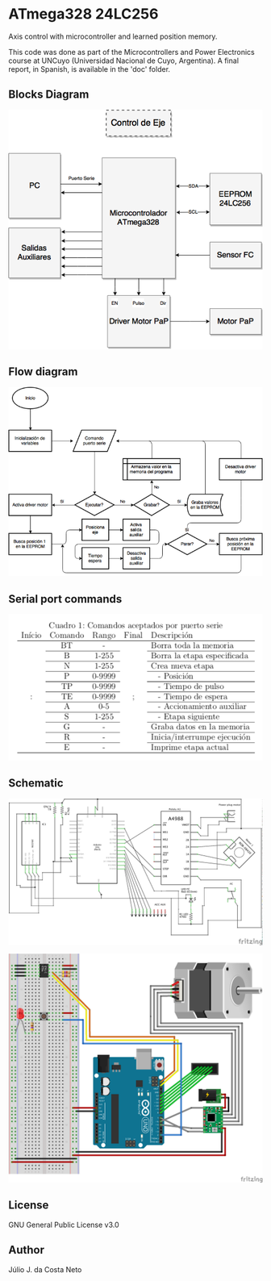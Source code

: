 # ATmega328 24LC256

Axis control with microcontroller and learned position memory.

This code was done as part of the Microcontrollers and Power Electronics course at UNCuyo (Universidad Nacional de Cuyo, Argentina). A final report, in Spanish, is available in the 'doc' folder.

## Blocks Diagram

<p align="center"><img src="images/blocks.png" /></p>

## Flow diagram

<p align="center"><img src="images/flow.png" /></p>

## Serial port commands

<p align="center"><img src="images/commands.png" /></p>

## Schematic

<p align="center"><img src="images/schematic.png" /></p>

<p align="center"><img src="images/protoboard.png" /></p>

## License

GNU General Public License v3.0

## Author

Júlio J. da Costa Neto
